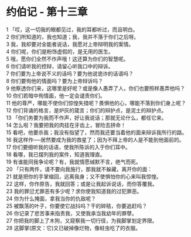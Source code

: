 # 约伯记 - 第十三章
  
 1 「哎，这一切我的眼都见过，我的耳都听过，而且明白。  
 2 你们所知道的，我也知道；我，我并不落于你们之后呀。  
 3 我，我却要对全能者说话，我愿对上帝辩明我的案情。  
 4 你们呢，你们是粉饰虚假的，是无用的医生。  
 5 哦，愿你们全然不作声哦！这还算为你们的智慧呢。  
 6 你们请听我的控辩，请留心听我口中的辩诉。  
 7 你们要为上帝说不义的话吗？要为他说诡诈的话语吗？  
 8 你们要徇他的情面吗？要为上帝辩诉吗？  
 9 他察透你们来，这哪里是好呢？或是像人愚弄了人，你们也要照样愚弄他吗？  
 10 你们若暗中徇情面，他一定会谴责你们。  
 11 他的尊严，哪能不使你们惊惶失措呢？畏惧他的心，哪能不落到你们身上呢？  
 12 你们背诵的格言，是炉灰的箴言；你们的辩护点，是泥土的辩护点。  
 13 「你们务要为我而不作声，好让我说话；那就无论什么，都任它来。  
 14 怎么啦？我要把我的肉挂在牙齿上，冒险去拼命！  
 15 看吧，他要杀我；我没有指望了，然而我还要当着他的面来辩诉我所行的路。  
 16 我这样作──居然要成为我的救星了；因为不拜上帝的人是不能到他面前的。  
 17 你们要细听我的话语，使我所陈诉的入于你们耳中。  
 18 看哪，我已摆列我的案件，知道我理直。  
 19 有谁能同我争论呢？有，我就情愿缄默不言，绝气而死。  
 20 「只有两件，请不要向我施行，那我就不躲藏，离开你的面：  
 21 就是把你的手掌缩回，远离我身；又不使惧怕你的心来叫我惊惶。  
 22 这样，你作原告，我就回答；或是让我起诉说话，而你答覆我。  
 23 我的罪愆尤罪恶有多少呢？求你使我知道我的过犯罪恶。  
 24 你为什么掩面，拿我当你的仇敌呢？  
 25 被飘荡的叶子，你要使它战抖吗？干的碎秸，你要追赶吗？  
 26 你记录了悲苦事来指责我，又使我承当我幼年的罪孽。  
 27 你把我的脚上了木狗，又窥察我一切行径，为我脚掌划定界限。  
 28 这脚掌(原文：它)又已破掉像烂物，像蛀虫吃了的衣服。